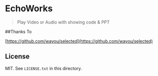 # EchoWorks

> Play Video or Audio with showing code & PPT


##Thanks To

[https://github.com/wayou/selected](https://github.com/wayou/selected)

## License

MIT. See `LICENSE.txt` in this directory.
